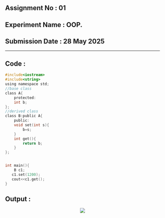 ## **Assignment No : 01**
## **Experiment Name : OOP.**
## **Submission Date : 28 May 2025**
----------

## **Code :**
```C
#include<iostream>
#include<string>
using namespace std;
//base class
class A{
    protected:
    int b;
};
//derived class
class B:public A{
    public:
    void set(int s){
        b=s;
    }
    int get(){
        return b;
    }
};


int main(){
    B c1;
   c1.set(1200);
   cout<<c1.get();
}
```
## **Output :**
<p align="center">
<img src="https://github.com/user-attachments/assets/d92b2a39-e281-4ab4-86ff-bf9ffe287943">



</p>
